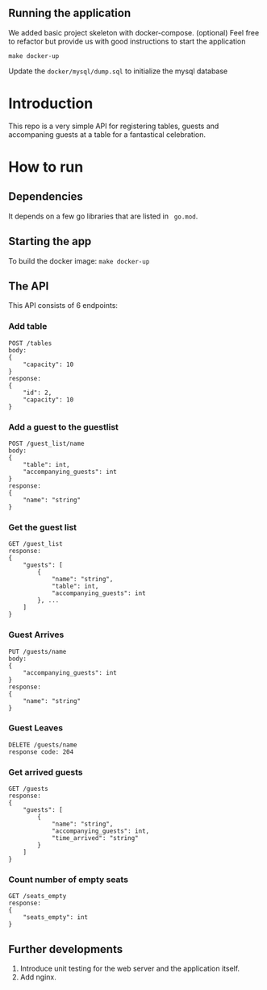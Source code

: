 ## Running the application
We added basic project skeleton with docker-compose. (optional)
Feel free to refactor but provide us with good instructions to start the application
```
make docker-up
```

Update the `docker/mysql/dump.sql` to initialize the mysql database






# Introduction 

This repo is a very simple API for registering tables, guests and accompaning guests at a table for a fantastical celebration.

# How to run

## Dependencies

It depends on a few go libraries that are listed in ``` go.mod```. 

## Starting the app

To build the docker image:
``` make docker-up ```


## The API

This API consists of 6 endpoints:

### Add table

```
POST /tables
body: 
{
    "capacity": 10
}
response: 
{
    "id": 2,
    "capacity": 10
}
```

### Add a guest to the guestlist

```
POST /guest_list/name
body: 
{
    "table": int,
    "accompanying_guests": int
}
response: 
{
    "name": "string"
}
```

### Get the guest list

```
GET /guest_list
response: 
{
    "guests": [
        {
            "name": "string",
            "table": int,
            "accompanying_guests": int
        }, ...
    ]
}
```

### Guest Arrives

```
PUT /guests/name
body:
{
    "accompanying_guests": int
}
response:
{
    "name": "string"
}
```

### Guest Leaves

```
DELETE /guests/name
response code: 204
```

### Get arrived guests

```
GET /guests
response: 
{
    "guests": [
        {
            "name": "string",
            "accompanying_guests": int,
            "time_arrived": "string"
        }
    ]
}
```

### Count number of empty seats

```
GET /seats_empty
response:
{
    "seats_empty": int
}
```


## Further developments

1. Introduce unit testing for the web server and the application itself.
3. Add nginx.




